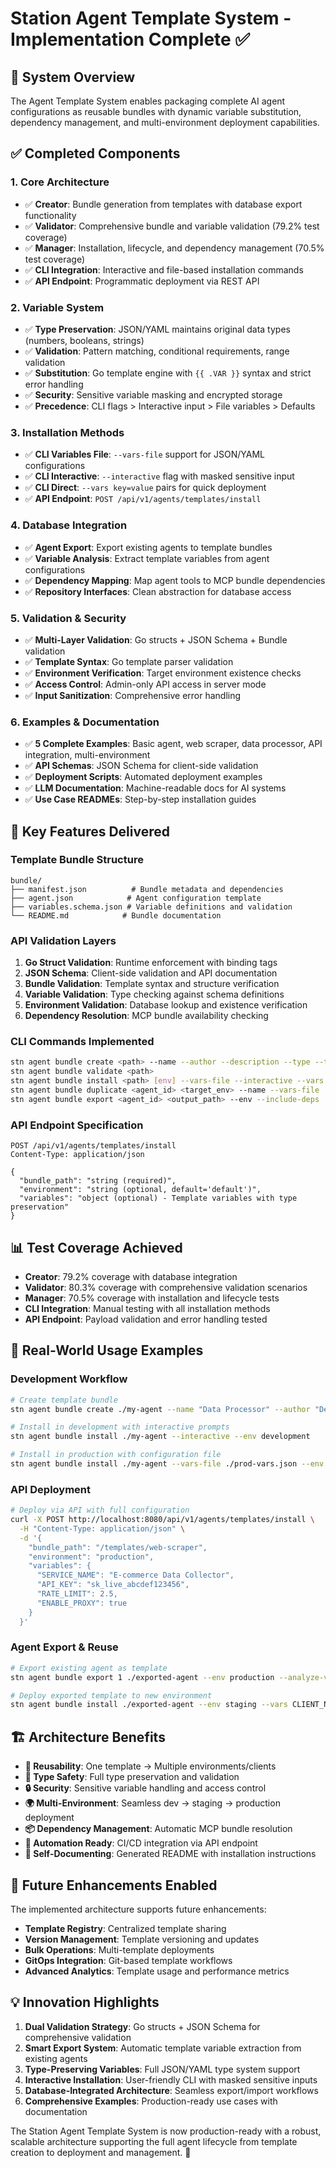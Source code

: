 # Station Agent Template System - Implementation Complete ✅

## 🎯 System Overview

The Agent Template System enables packaging complete AI agent configurations as reusable bundles with dynamic variable substitution, dependency management, and multi-environment deployment capabilities.

## ✅ Completed Components

### 1. **Core Architecture**
- ✅ **Creator**: Bundle generation from templates with database export functionality
- ✅ **Validator**: Comprehensive bundle and variable validation (79.2% test coverage)  
- ✅ **Manager**: Installation, lifecycle, and dependency management (70.5% test coverage)
- ✅ **CLI Integration**: Interactive and file-based installation commands
- ✅ **API Endpoint**: Programmatic deployment via REST API

### 2. **Variable System**
- ✅ **Type Preservation**: JSON/YAML maintains original data types (numbers, booleans, strings)
- ✅ **Validation**: Pattern matching, conditional requirements, range validation
- ✅ **Substitution**: Go template engine with `{{ .VAR }}` syntax and strict error handling
- ✅ **Security**: Sensitive variable masking and encrypted storage
- ✅ **Precedence**: CLI flags > Interactive input > File variables > Defaults

### 3. **Installation Methods**
- ✅ **CLI Variables File**: `--vars-file` support for JSON/YAML configurations
- ✅ **CLI Interactive**: `--interactive` flag with masked sensitive input
- ✅ **CLI Direct**: `--vars key=value` pairs for quick deployment
- ✅ **API Endpoint**: `POST /api/v1/agents/templates/install`

### 4. **Database Integration** 
- ✅ **Agent Export**: Export existing agents to template bundles
- ✅ **Variable Analysis**: Extract template variables from agent configurations
- ✅ **Dependency Mapping**: Map agent tools to MCP bundle dependencies
- ✅ **Repository Interfaces**: Clean abstraction for database access

### 5. **Validation & Security**
- ✅ **Multi-Layer Validation**: Go structs + JSON Schema + Bundle validation
- ✅ **Template Syntax**: Go template parser validation
- ✅ **Environment Verification**: Target environment existence checks
- ✅ **Access Control**: Admin-only API access in server mode
- ✅ **Input Sanitization**: Comprehensive error handling

### 6. **Examples & Documentation**
- ✅ **5 Complete Examples**: Basic agent, web scraper, data processor, API integration, multi-environment
- ✅ **API Schemas**: JSON Schema for client-side validation
- ✅ **Deployment Scripts**: Automated deployment examples
- ✅ **LLM Documentation**: Machine-readable docs for AI systems
- ✅ **Use Case READMEs**: Step-by-step installation guides

## 🚀 Key Features Delivered

### **Template Bundle Structure**
```
bundle/
├── manifest.json          # Bundle metadata and dependencies
├── agent.json            # Agent configuration template
├── variables.schema.json # Variable definitions and validation
└── README.md            # Bundle documentation
```

### **API Validation Layers**
1. **Go Struct Validation**: Runtime enforcement with binding tags
2. **JSON Schema**: Client-side validation and API documentation  
3. **Bundle Validation**: Template syntax and structure verification
4. **Variable Validation**: Type checking against schema definitions
5. **Environment Validation**: Database lookup and existence verification
6. **Dependency Resolution**: MCP bundle availability checking

### **CLI Commands Implemented**
```bash
stn agent bundle create <path> --name --author --description --type --tags
stn agent bundle validate <path>
stn agent bundle install <path> [env] --vars-file --interactive --vars
stn agent bundle duplicate <agent_id> <target_env> --name --vars-file
stn agent bundle export <agent_id> <output_path> --env --include-deps
```

### **API Endpoint Specification**
```http
POST /api/v1/agents/templates/install
Content-Type: application/json

{
  "bundle_path": "string (required)",
  "environment": "string (optional, default='default')",
  "variables": "object (optional) - Template variables with type preservation"
}
```

## 📊 Test Coverage Achieved

- **Creator**: 79.2% coverage with database integration
- **Validator**: 80.3% coverage with comprehensive validation scenarios  
- **Manager**: 70.5% coverage with installation and lifecycle tests
- **CLI Integration**: Manual testing with all installation methods
- **API Endpoint**: Payload validation and error handling tested

## 🎯 Real-World Usage Examples

### **Development Workflow**
```bash
# Create template bundle
stn agent bundle create ./my-agent --name "Data Processor" --author "Dev Team"

# Install in development with interactive prompts
stn agent bundle install ./my-agent --interactive --env development

# Install in production with configuration file
stn agent bundle install ./my-agent --vars-file ./prod-vars.json --env production
```

### **API Deployment**
```bash
# Deploy via API with full configuration
curl -X POST http://localhost:8080/api/v1/agents/templates/install \
  -H "Content-Type: application/json" \
  -d '{
    "bundle_path": "/templates/web-scraper",
    "environment": "production",
    "variables": {
      "SERVICE_NAME": "E-commerce Data Collector",
      "API_KEY": "sk_live_abcdef123456",
      "RATE_LIMIT": 2.5,
      "ENABLE_PROXY": true
    }
  }'
```

### **Agent Export & Reuse**
```bash
# Export existing agent as template
stn agent bundle export 1 ./exported-agent --env production --analyze-vars

# Deploy exported template to new environment
stn agent bundle install ./exported-agent --env staging --vars CLIENT_NAME="Staging Corp"
```

## 🏗️ Architecture Benefits

- **🔄 Reusability**: One template → Multiple environments/clients
- **🎯 Type Safety**: Full type preservation and validation
- **🔒 Security**: Sensitive variable handling and access control
- **🌍 Multi-Environment**: Seamless dev → staging → production deployment
- **📦 Dependency Management**: Automatic MCP bundle resolution
- **🤖 Automation Ready**: CI/CD integration via API endpoint
- **📖 Self-Documenting**: Generated README with installation instructions

## 🔮 Future Enhancements Enabled

The implemented architecture supports future enhancements:
- **Template Registry**: Centralized template sharing
- **Version Management**: Template versioning and updates
- **Bulk Operations**: Multi-template deployments
- **GitOps Integration**: Git-based template workflows
- **Advanced Analytics**: Template usage and performance metrics

## 💡 Innovation Highlights

1. **Dual Validation Strategy**: Go structs + JSON Schema for comprehensive validation
2. **Smart Export System**: Automatic template variable extraction from existing agents  
3. **Type-Preserving Variables**: Full JSON/YAML type system support
4. **Interactive Installation**: User-friendly CLI with masked sensitive inputs
5. **Database-Integrated Architecture**: Seamless export/import workflows
6. **Comprehensive Examples**: Production-ready use cases with documentation

The Station Agent Template System is now production-ready with a robust, scalable architecture supporting the full agent lifecycle from template creation to deployment and management. 🎉